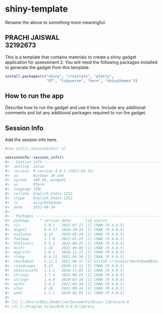
<!-- README.md is generated from README.Rmd. Please edit that file -->

# shiny-template

Rename the above to something more meaningful.

## PRACHI JAISWAL <br> 32192673

This is a template that contains materials to create a shiny gadget
application for assessment 2. You will need the following packages
installed to generate the gadget from this template:

``` r
install.packages(c("shiny", "crosstalk", "plotly", 
                   "DT", "tidyverse", "here", "shinythemes"))
```

## How to run the app

Describe how to run the gadget and use it here. Include any additional
comments and list any additional packages required to run the gadget.

## Session Info

Add the session info here.

``` r
#use utils::sessionInfo() or 

sessioninfo::session_info()
#> - Session info ---------------------------------------------------------------
#>  setting  value                       
#>  version  R version 4.0.5 (2021-03-31)
#>  os       Windows 10 x64              
#>  system   x86_64, mingw32             
#>  ui       RTerm                       
#>  language (EN)                        
#>  collate  English_India.1252          
#>  ctype    English_India.1252          
#>  tz       Asia/Katmandu               
#>  date     2021-09-24                  
#> 
#> - Packages -------------------------------------------------------------------
#>  package     * version date       lib source                            
#>  cli           3.0.1   2021-07-17 [1] CRAN (R 4.0.5)                    
#>  digest        0.6.27  2020-10-24 [1] CRAN (R 4.0.5)                    
#>  evaluate      0.14    2019-05-28 [1] CRAN (R 4.0.5)                    
#>  fastmap       1.1.0   2021-01-25 [1] CRAN (R 4.0.5)                    
#>  htmltools     0.5.2   2021-08-25 [1] CRAN (R 4.0.5)                    
#>  knitr         1.34    2021-09-09 [1] CRAN (R 4.0.5)                    
#>  magrittr      2.0.1   2020-11-17 [1] CRAN (R 4.0.5)                    
#>  rlang         0.4.11  2021-04-30 [1] CRAN (R 4.0.5)                    
#>  rmarkdown     2.11.1  2021-09-17 [1] Github (rstudio/rmarkdown@61a4cc7)
#>  rstudioapi    0.13    2020-11-12 [1] CRAN (R 4.0.5)                    
#>  sessioninfo   1.1.1   2018-11-05 [1] CRAN (R 4.0.5)                    
#>  stringi       1.7.4   2021-08-25 [1] CRAN (R 4.0.5)                    
#>  stringr       1.4.0   2019-02-10 [1] CRAN (R 4.0.5)                    
#>  withr         2.4.2   2021-04-18 [1] CRAN (R 4.0.5)                    
#>  xfun          0.26    2021-09-14 [1] CRAN (R 4.0.5)                    
#>  yaml          2.2.1   2020-02-01 [1] CRAN (R 4.0.5)                    
#> 
#> [1] C:/Users/DELL/OneDrive/Documents/R/win-library/4.0
#> [2] C:/Program Files/R/R-4.0.5/library
```
